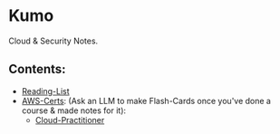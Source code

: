 # Kumo

Cloud & Security Notes.

## Contents:
- [Reading-List](reading-list.md)
- [AWS-Certs](aws-certs):  (Ask an LLM to make Flash-Cards once you've done a course & made notes for it):
    - [Cloud-Practitioner](aws-certs/cloud-practitioner.md)
